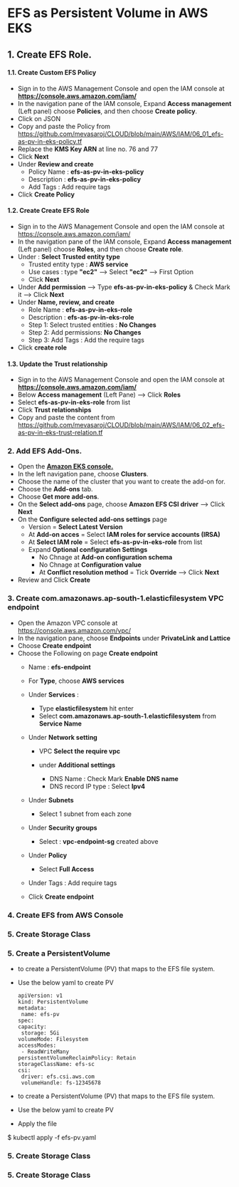 #  EFS as Persistent Volume in AWS EKS
## 1. Create EFS Role.
####  1.1.  Create Custom EFS Policy
 - Sign in to the AWS Management Console and open the IAM console at **https://console.aws.amazon.com/iam/**
 - In the navigation pane of the IAM console, Expand __Access management__ (Left panel) choose __Policies__, and then choose __Create policy__.
 - Click on JSON
 - Copy and paste the Policy from https://github.com/mevasaroj/CLOUD/blob/main/AWS/IAM/06_01_efs-as-pv-in-eks-policy.tf
 - Replace the **KMS Key ARN** at line no. 76 and 77
 - Click __Next__
 - Under **Review and create**
    - Policy Name : **efs-as-pv-in-eks-policy**
    - Description : **efs-as-pv-in-eks-policy**
    - Add Tags : Add require tags
 - Click __Create Policy__

####  1.2.  Create Create EFS Role
 - Sign in to the AWS Management Console and open the IAM console at https://console.aws.amazon.com/iam/
 - In the navigation pane of the IAM console, Expand __Access management__ (Left panel) choose __Roles__, and then choose __Create role__.
 - Under : **Select Trusted entity type**
    - Trusted entity type : **AWS service**
    - Use cases : type __"ec2"__ --> Select __"ec2"__ --> First Option
    - Click __Next__
 - Under **Add permission** --> Type **efs-as-pv-in-eks-policy** & Check Mark it --> Click __Next__
 - Under **Name, review, and create**
    - Role Name : **efs-as-pv-in-eks-role**
    - Description : **efs-as-pv-in-eks-role**
    - Step 1: Select trusted entities : __No Changes__
    - Step 2: Add permissions: __No Changes__
    - Step 3: Add Tags : Add the require tags
 - Click **create role**
  
####  1.3.  Update the Trust relationship
 - Sign in to the AWS Management Console and open the IAM console at **https://console.aws.amazon.com/iam/**
 - Below __Access management__ (Left Pane) --> Click **Roles**
 - Select **efs-as-pv-in-eks-role** from list
 - Click **Trust relationships**
 - Copy and paste the content from https://github.com/mevasaroj/CLOUD/blob/main/AWS/IAM/06_02_efs-as-pv-in-eks-trust-relation.tf

### 2. Add EFS Add-Ons.
 - Open the [ **Amazon EKS console.** ](https://console.aws.amazon.com/eks/home#/clusters)
 - In the left navigation pane, choose **Clusters**.
 - Choose the name of the cluster that you want to create the add-on for.
 - Choose the **Add-ons** tab.
 - Choose **Get more add-ons**.
 - On the **Select add-ons** page, choose **Amazon EFS CSI driver** --> Click **Next**
 - On the **Configure selected add-ons settings** page
    - Version = **Select Latest Version**
    - At **Add-on acces** = Select **IAM roles for service accounts (IRSA)**
    - At **Select IAM role** = Select **efs-as-pv-in-eks-role** from list
    - Expand **Optional configuration Settings**
       - No Chnage at **Add-on configuration schema**
       - No Chnage at **Configuration value**
       - At **Conflict resolution method** = Tick **Override** --> Click **Next**
 - Review and Click **Create**

### 3. Create **com.amazonaws.ap-south-1.elasticfilesystem** VPC endpoint
  - Open the Amazon VPC console at https://console.aws.amazon.com/vpc/
  - In the navigation pane, choose **Endpoints** under __PrivateLink and Lattice__
  - Choose **Create endpoint**
  - Choose the Following on page __Create endpoint__
     - Name  : **efs-endpoint**
     - For **Type**, choose **AWS services**
       
     - Under **Services** :
       - Type **elasticfilesystem** hit enter
       - Select **com.amazonaws.ap-south-1.elasticfilesystem** from **Service Name**
       
     - Under **Network setting**
       - VPC **Select the require vpc**
         
       - under **Additional settings**
         - DNS Name : Check Mark **Enable DNS name**
         - DNS record IP type : Select **Ipv4**
           
     - Under **Subnets**
       - Select 1 subnet from each zone
  
     - Under **Security groups**
       - Select : **vpc-endpoint-sg** created above
      
     - Under **Policy**
       - Select **Full Access**
      
     -   Under Tags : Add require tags
     -   Click **Create endpoint**

### 4. Create EFS from AWS Console

### 5. Create Storage Class



### 5. Create a PersistentVolume
 - to create a PersistentVolume (PV) that maps to the EFS file system.
 - Use the below yaml to create PV
   ```hcl
   apiVersion: v1
   kind: PersistentVolume
   metadata:
    name: efs-pv
   spec:
   capacity:
    storage: 5Gi
   volumeMode: Filesystem
   accessModes:
    - ReadWriteMany
   persistentVolumeReclaimPolicy: Retain
   storageClassName: efs-sc
   csi:
    driver: efs.csi.aws.com
    volumeHandle: fs-12345678
   ```

 - to create a PersistentVolume (PV) that maps to the EFS file system.
 - Use the below yaml to create PV

 - Apply the file

$ kubectl apply -f efs-pv.yaml


### 5. Create Storage Class




### 5. Create Storage Class





 
